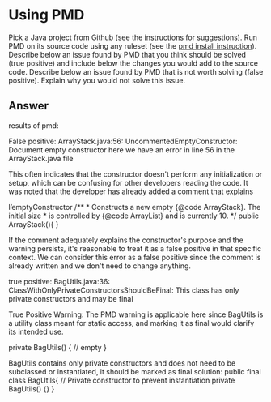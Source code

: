 
# Using PMD


Pick a Java project from Github (see the [instructions](../sujet.md) for suggestions). Run PMD on its source code using any ruleset (see the [pmd install instruction](./pmd-help.md)). Describe below an issue found by PMD that you think should be solved (true positive) and include below the changes you would add to the source code. Describe below an issue found by PMD that is not worth solving (false positive). Explain why you would not solve this issue.


## Answer
results of pmd:

False positive:
ArrayStack.java:56:    UncommentedEmptyConstructor:    Document empty constructor
here we have an error in line 56 in the ArrayStack.java file 

This often indicates that the constructor doesn't perform any initialization or setup, which can be confusing for other developers reading the code.
It was noted that the developer has already added a comment that explains

l’emptyConstructor 
 /**
 	* Constructs a new empty {@code ArrayStack}. The initial size
 	* is controlled by {@code ArrayList} and is currently 10.
 	*/
	public ArrayStack(){
	}

If the comment adequately explains the constructor's purpose and the warning persists, it's reasonable to treat it as a false positive in that specific context.
We can consider this error as a false positive since the comment is already written and we don't need to change anything.

true positive:
BagUtils.java:36:    ClassWithOnlyPrivateConstructorsShouldBeFinal:  This class has only private constructors and may be final

True Positive Warning: The PMD warning is applicable here since BagUtils is a utility class meant for static access, and marking it as final would clarify its intended use.

 private BagUtils() {
    	// empty
	}
 
BagUtils contains only private constructors and does not need to be subclassed or instantiated, it should be marked as final
solution:
public final class BagUtils{
	// Private constructor to prevent instantiation
	private BagUtils() {}
}





